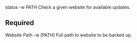status -w PATH
  Check a given website for available updates.

  Required
  --------------------------------------------------------------------------------------------------
  Website Path
    -w [PATH]           Full path to website to be backed up.
